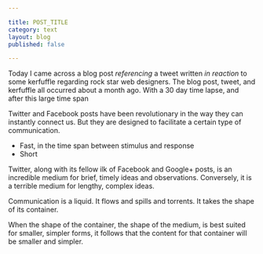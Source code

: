```yaml
---

title: POST_TITLE
category: text
layout: blog
published: false

---
```


Today I came across a blog post _referencing_ a tweet written _in reaction_ to some kerfuffle regarding rock star web designers. The blog post, tweet, and kerfuffle all occurred about a month ago. With a 30 day time lapse, and  after this large time span

Twitter and Facebook posts have been revolutionary in the way they can instantly connect us. But they are designed to facilitate a certain type of communication.


+ Fast, in the time span between stimulus and response
+ Short

Twitter, along with its fellow ilk of Facebook and Google+ posts, is an incredible medium for brief, timely ideas and observations. Conversely, it is a terrible medium for lengthy, complex ideas.

Communication is a liquid. It flows and spills and torrents. It takes the shape of its container.

When the shape of the container, the shape of the medium, is best suited for smaller, simpler forms, it follows that the content for that container will be smaller and simpler.

